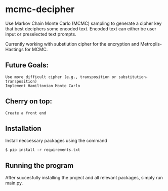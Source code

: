 # mcmc-decipher
Use Markov Chain Monte Carlo (MCMC) sampling to generate a cipher key that best deciphers some encoded text. Encoded text can either be user input or preselected text prompts.

Currently working with substiution cipher for the encryption and Metroplis-Hastings for MCMC. 

## Future Goals:
    Use more difficult cipher (e.g., transposition or substitution-transposition)
    Implement Hamiltonian Monte Carlo

## Cherry on top:
    Create a front end
    
## Installation
Install neccessary packages using the command 
    
    $ pip install -r requirements.txt

## Running the program
After succesfully installing the project and all relevant packages, simply run main.py.
